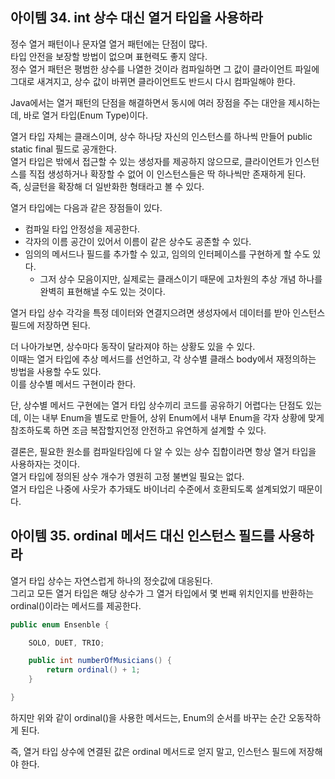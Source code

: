 ## 아이템 34. int 상수 대신 열거 타입을 사용하라

정수 열거 패턴이나 문자열 열거 패턴에는 단점이 많다.  
타입 안전을 보장할 방법이 없으며 표현력도 좋지 않다.  
정수 열거 패턴은 평범한 상수를 나열한 것이라 컴파일하면 그 값이 클라이언트 파일에 그대로 새겨지고, 상수 값이 바뀌면 클라이언트도 반드시 다시 컴파일해야 한다.  

Java에서는 열거 패턴의 단점을 해결하면서 동시에 여러 장점을 주는 대안을 제시하는데, 바로 열거 타입(Enum Type)이다.  

열거 타입 자체는 클래스이며, 상수 하나당 자신의 인스턴스를 하나씩 만들어 public static final 필드로 공개한다.  
열거 타입은 밖에서 접근할 수 있는 생성자를 제공하지 않으므로, 클라이언트가 인스턴스를 직접 생성하거나 확장할 수 없어 이 인스턴스들은 딱 하나씩만 존재하게 된다.  
즉, 싱글턴을 확장해 더 일반화한 형태라고 볼 수 있다.  

열거 타입에는 다음과 같은 장점들이 있다.  

- 컴파일 타입 안정성을 제공한다.
- 각자의 이름 공간이 있어서 이름이 같은 상수도 공존할 수 있다.
- 임의의 메서드나 필드를 추가할 수 있고, 임의의 인터페이스를 구현하게 할 수도 있다.
    - 그저 상수 모음이지만, 실제로는 클래스이기 때문에 고차원의 추상 개념 하나를 완벽히 표현해낼 수도 있는 것이다.

열거 타입 상수 각각을 특정 데이터와 연결지으려면 생성자에서 데이터를 받아 인스턴스 필드에 저장하면 된다.  

더 나아가보면, 상수마다 동작이 달라져야 하는 상황도 있을 수 있다.  
이때는 열거 타입에 추상 메서드를 선언하고, 각 상수별 클래스 body에서 재정의하는 방법을 사용할 수도 있다.  
이를 상수별 메서드 구현이라 한다.  

단, 상수별 메서드 구현에는 열거 타입 상수끼리 코드를 공유하기 어렵다는 단점도 있는데, 이는 내부 Enum을 별도로 만들어, 상위 Enum에서 내부 Enum을 각자 상황에 맞게 참조하도록 하면 조금 복잡할지언정 안전하고 유연하게 설계할 수 있다.  

결론은, 필요한 원소를 컴파일타임에 다 알 수 있는 상수 집합이라면 항상 열거 타입을 사용하자는 것이다.  
열거 타입에 정의된 상수 개수가 영원히 고정 불변일 필요는 없다.  
열거 타입은 나중에 사웃가 추가돼도 바이너리 수준에서 호환되도록 설계되었기 때문이다.  

## 아이템 35. ordinal 메서드 대신 인스턴스 필드를 사용하라

열거 타입 상수는 자연스럽게 하나의 정숫값에 대응된다.  
그리고 모든 열거 타입은 해당 상수가 그 열거 타입에서 몇 번째 위치인지를 반환하는 ordinal()이라는 메서드를 제공한다.  

```java
public enum Ensenble {

    SOLO, DUET, TRIO;

    public int numberOfMusicians() {
        return ordinal() + 1;
    }

}
```

하지만 위와 같이 ordinal()을 사용한 메서드는, Enum의 순서를 바꾸는 순간 오동작하게 된다.  

즉, 열거 타입 상수에 연결된 값은 ordinal 메서드로 얻지 말고, 인스턴스 필드에 저장해야 한다.  
